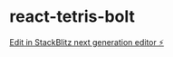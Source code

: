 # react-tetris-bolt

[Edit in StackBlitz next generation editor ⚡️](https://stackblitz.com/~/github.com/Turtlator/react-tetris-bolt)